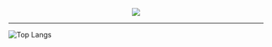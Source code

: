 <p align="center">
  <a href="https://skillicons.dev">
    <img src="https://skillicons.dev/icons?i=js,ts,react,nodejs,express,next,go,docker" />
  </a>
</p>
<hr />

![Top Langs](https://github-readme-stats.vercel.app/api/top-langs/?username=tinarao&theme=tokyonight&layout=donut)
